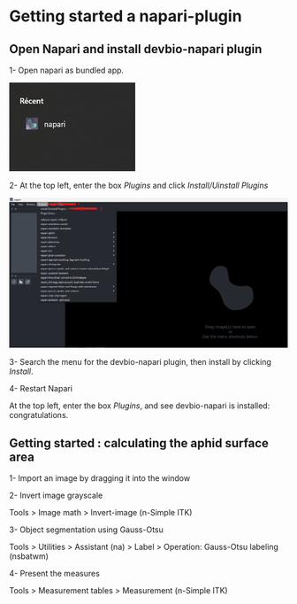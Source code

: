 # Getting started a napari-plugin

## Open Napari and install devbio-napari plugin

1- Open napari as bundled app.

![Alt text](credit-image/napari_icon.png)

2- At the top left, enter the box *Plugins* and click *Install/Uinstall Plugins*

![Alt text](credit-image/Ouvrir-1.png)

3- Search the menu for the devbio-napari plugin, then install by clicking *Install*.

4- Restart Napari

At the top left, enter the box *Plugins*, and see devbio-napari is installed: congratulations.

## Getting started : calculating the aphid surface area

1- Import an image by dragging it into the window

2- Invert image grayscale

Tools > Image math > Invert-image (n-Simple ITK)

3- Object segmentation using Gauss-Otsu

Tools > Utilities > Assistant (na) > Label > Operation: Gauss-Otsu labeling (nsbatwm)

4- Present the measures

Tools > Measurement tables > Measurement (n-Simple ITK)
